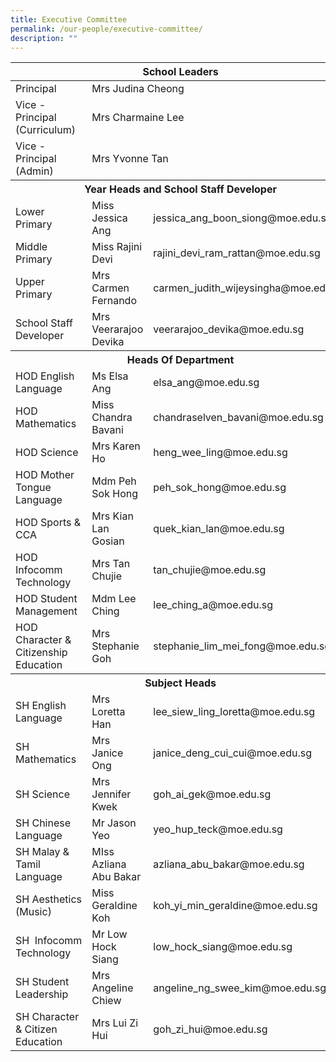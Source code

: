 ```yaml
---
title: Executive Committee
permalink: /our-people/executive-committee/
description: ""
---
```

<table>
<thead>
  <tr>
    <th colspan="3">School Leaders</th>
  </tr>
</thead>
<tbody>
  <tr>
    <td>Principal</td>
    <td colspan="2">Mrs Judina Cheong</td>
  </tr>
  <tr>
    <td>Vice - Principal (Curriculum)</td>
    <td colspan="2">Mrs Charmaine Lee</td>
  </tr>
  <tr>
    <td>Vice - Principal (Admin)</td>
    <td colspan="2">Mrs Yvonne Tan</td>
  </tr>
  <tr>
    <th colspan="3">Year Heads and School Staff Developer</th>
  </tr>
  <tr>
    <td>Lower Primary</td>
    <td>Miss Jessica Ang</td>
    <td>jessica_ang_boon_siong@moe.edu.sg</td>
  </tr>
  <tr>
    <td>Middle Primary</td>
    <td>Miss Rajini Devi</td>
    <td>rajini_devi_ram_rattan@moe.edu.sg</td>
  </tr>
  <tr>
    <td>Upper Primary</td>
    <td>Mrs Carmen Fernando</td>
    <td>carmen_judith_wijeysingha@moe.edu.sg</td>
  </tr>
  <tr>
    <td>School Staff Developer</td>
    <td>Mrs Veerarajoo Devika</td>
    <td>veerarajoo_devika@moe.edu.sg</td>
  </tr>
  <tr>
    <th colspan="3">Heads Of Department</th>
  </tr>
  <tr>
    <td>HOD English Language</td>
    <td>Ms Elsa Ang</td>
    <td>elsa_ang@moe.edu.sg</td>
  </tr>
  <tr>
    <td>HOD Mathematics</td>
    <td>Miss Chandra Bavani</td>
    <td>chandraselven_bavani@moe.edu.sg</td>
  </tr>
  <tr>
    <td>HOD Science</td>
    <td>Mrs Karen Ho</td>
    <td>heng_wee_ling@moe.edu.sg</td>
  </tr>
  <tr>
    <td>HOD Mother Tongue Language</td>
    <td>Mdm Peh Sok Hong</td>
    <td>peh_sok_hong@moe.edu.sg</td>
  </tr>
  <tr>
    <td>HOD Sports &amp; CCA</td>
    <td>Mrs Kian Lan Gosian</td>
    <td>quek_kian_lan@moe.edu.sg</td>
  </tr>
  <tr>
    <td>HOD Infocomm Technology</td>
    <td>Mrs Tan Chujie</td>
    <td>tan_chujie@moe.edu.sg</td>
  </tr>
  <tr>
    <td>HOD Student Management</td>
    <td>Mdm Lee Ching</td>
    <td>lee_ching_a@moe.edu.sg</td>
  </tr>
  <tr>
    <td>HOD Character &amp; Citizenship Education</td>
    <td>Mrs Stephanie Goh</td>
    <td>stephanie_lim_mei_fong@moe.edu.sg</td>
  </tr>
  <tr>
    <th colspan="3">Subject Heads</th>
  </tr>
  <tr>
    <td>SH English Language</td>
    <td>Mrs Loretta Han</td>
    <td>lee_siew_ling_loretta@moe.edu.sg</td>
  </tr>
  <tr>
    <td>SH Mathematics</td>
    <td>Mrs Janice Ong</td>
    <td>janice_deng_cui_cui@moe.edu.sg</td>
  </tr>
  <tr>
    <td>SH Science</td>
    <td>Mrs Jennifer Kwek</td>
    <td>goh_ai_gek@moe.edu.sg</td>
  </tr>
  <tr>
    <td>SH Chinese Language</td>
    <td>Mr Jason Yeo</td>
    <td>yeo_hup_teck@moe.edu.sg</td>
  </tr>
  <tr>
    <td>SH Malay &amp; Tamil Language</td>
    <td>MIss Azliana Abu Bakar</td>
    <td>azliana_abu_bakar@moe.edu.sg</td>
  </tr>
  <tr>
    <td>SH Aesthetics (Music)</td>
    <td>Miss Geraldine Koh</td>
    <td>koh_yi_min_geraldine@moe.edu.sg</td>
  </tr>
  <tr>
    <td>SH&nbsp;&nbsp;Infocomm Technology</td>
    <td>Mr Low Hock Siang</td>
    <td>low_hock_siang@moe.edu.sg</td>
  </tr>
  <tr>
    <td>SH Student Leadership</td>
    <td>Mrs Angeline Chiew</td>
    <td>angeline_ng_swee_kim@moe.edu.sg</td>
  </tr>
  <tr>
    <td>SH Character &amp; Citizen Education</td>
    <td>Mrs Lui Zi Hui</td>
    <td>goh_zi_hui@moe.edu.sg</td>
  </tr>
</tbody>
</table>